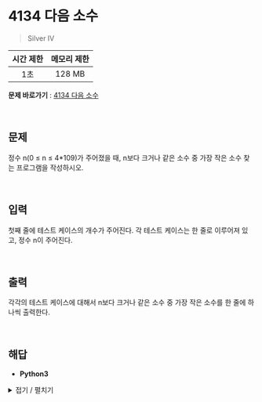 # 4134 다음 소수
> Silver IV

|시간 제한|메모리 제한|
|:---:|:---:|
|1초|128 MB|

**문제 바로가기** : [4134 다음 소수](https://www.acmicpc.net/problem/4134 "4134 다음 소수")

</br>

## 문제
정수 n(0 ≤ n ≤ 4*109)가 주어졌을 때, n보다 크거나 같은 소수 중 가장 작은 소수 찾는 프로그램을 작성하시오.

</br>

## 입력
첫째 줄에 테스트 케이스의 개수가 주어진다. 각 테스트 케이스는 한 줄로 이루어져 있고, 정수 n이 주어진다.

</br>

## 출력
각각의 테스트 케이스에 대해서 n보다 크거나 같은 소수 중 가장 작은 소수를 한 줄에 하나씩 출력한다.

</br>

## 해답
- **Python3**
<details>
<summary>접기 / 펼치기</summary>
<div markdown="1">

```py
from sys import stdin
loops = int(stdin.readline())

def isPrime(num):  
    for i in range(2, int(num ** 0.5)+1):
        if num % i == 0:
            return False
    return True

for _ in range(loops):
    num = int(stdin.readline())
    if num <= 2:
        print(2)
        continue

    while True:
        if isPrime(num):
            print(num)
            break
        num += 1
```

</div>
</details>